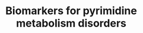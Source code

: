 ---
annotations:
- type: Pathway Ontology
  value: orotic aciduria 1 pathway
- type: Pathway Ontology
  value: beta-ureidopropionase deficiency pathway
- type: Disease Ontology
  value: pyrimidine metabolic disorder
- type: Pathway Ontology
  value: inborn error of purine-pyrimidine metabolism pathway
- type: Disease Ontology
  value: orotic aciduria
- type: Pathway Ontology
  value: dihydropyrimidine dehydrogenase deficiency pathway
- type: Pathway Ontology
  value: pyrimidine metabolic pathway
- type: Disease Ontology
  value: dihydropyrimidine dehydrogenase deficiency
authors:
- IreneHemel
- DeSl
- Finterly
description: Pyrimidine metabolism disorders are caused by enzyme defects in the metabolism
  of pyrimidine (WP4225). The clinical presentation of pyrimidine disorders is very
  diverse, because of the diversity in biological function. The severity of the disorder
  is determined by the severity of the defect and the function of the normal enzyme.
  The diagnosis of Pyrimidine metabolism disorders is based on altered concentrations
  of different metabolic biochemical markers. Some of these markers are metabolites
  in the pyrimidine metabolism, but there are also several other markers, that are
  either indirectly or not related to pyrimidine metabolism. All metabolic markers
  used for the diagnosis of at least one Pyrimidine metabolism disorder and their
  relations are visualized in this pathway.  Biochemical markers derived from http://www.iembase.org/,
  for all diseases pictured in WP4225.
last-edited: 2021-06-23
organisms:
- Homo sapiens
redirect_from:
- /index.php/Pathway:WP4584
- /instance/WP4584
schema-jsonld:
- '@context': https://schema.org/
  '@id': https://wikipathways.github.io/pathways/WP4584.html
  '@type': Dataset
  creator:
    '@type': Organization
    name: WikiPathways
  description: Pyrimidine metabolism disorders are caused by enzyme defects in the
    metabolism of pyrimidine (WP4225). The clinical presentation of pyrimidine disorders
    is very diverse, because of the diversity in biological function. The severity
    of the disorder is determined by the severity of the defect and the function of
    the normal enzyme. The diagnosis of Pyrimidine metabolism disorders is based on
    altered concentrations of different metabolic biochemical markers. Some of these
    markers are metabolites in the pyrimidine metabolism, but there are also several
    other markers, that are either indirectly or not related to pyrimidine metabolism.
    All metabolic markers used for the diagnosis of at least one Pyrimidine metabolism
    disorder and their relations are visualized in this pathway.  Biochemical markers
    derived from http://www.iembase.org/, for all diseases pictured in WP4225.
  keywords:
  - ''
  - Cysteine
  - CTP
  - Thymine
  - Uric acid
  - UMPH1
  - DHP
  - CMP
  - Uridine
  - Creatine
  - TK2
  - OPRT
  - UMPS
  - TS
  - Dihydroorotate
  - N-Carbamoyl-beta-alanine
  - Thymidine
  - UTP
  - 5-OH-Methyluracil
  - 'Amino Acid '
  - Pseudouridine
  - UMPH
  - UDP
  - Purine metabolism
  - TP
  - PRPP
  - Orotate
  - DPD
  - Dihydrothymine
  - dUMP
  - Dihydrouracil
  - RRM2
  - RRM2B
  - metabolism
  - Creatine kinase
  - RRM1
  - DHODH
  - UMPH2
  - Uracil
  - CDP
  - Glutathione
  - + PRPP
  - dUDP
  - Orotidine
  - OMP
  - Creatine-P
  - dTMP
  - Lactate
  - N-Carbamyl-beta-aminoisobutyric acid
  - RR
  - 'Glutathione '
  - UMP
  - 2-Deoxyuridine
  - (S)-Beta-aminoisobutyrate
  - Beta-alanine
  - OMPDC
  - UP
  - 'Pyrimidine '
  - Cytosine
  - Cytidine
  - PUS1
  license: CC0
  name: Biomarkers for pyrimidine metabolism disorders
seo: CreativeWork
title: Biomarkers for pyrimidine metabolism disorders
wpid: WP4584
---